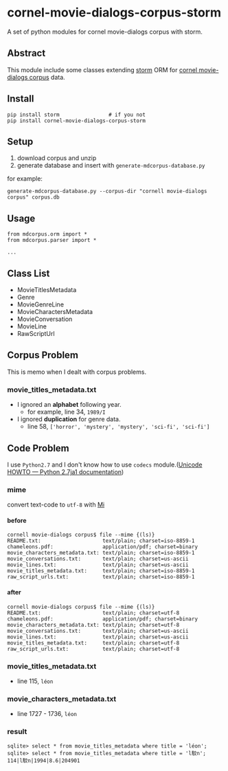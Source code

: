 # cornel-movie-dialogs-corpus-storm
A set of python modules for cornel movie-dialogs corpus with storm.

## Abstract

This module include some classes extending [storm](https://storm.canonical.com/) ORM for [cornel movie-dialogs corpus](http://www.mpi-sws.org/~cristian/Cornell_Movie-Dialogs_Corpus.html) data.

## Install

```
pip install storm                # if you not
pip install cornel-movie-dialogs-corpus-storm
```

## Setup

1. download corpus and unzip
2. generate database and insert with `generate-mdcorpus-database.py`

for example:

```
generate-mdcorpus-database.py --corpus-dir "cornell movie-dialogs corpus" corpus.db
```

## Usage

```
from mdcorpus.orm import *
from mdcorpus.parser import *

...

```

## Class List

* MovieTitlesMetadata
* Genre
* MovieGenreLine
* MovieCharactersMetadata
* MovieConversation
* MovieLine
* RawScriptUrl

## Corpus Problem

This is memo when I dealt with corpus problems.

### movie_titles_metadata.txt

* I ignored an **alphabet** following year.
    * for example, line 34, `1989/I`
* I ignored **duplication** for genre data.
    * line 58, `['horror', 'mystery', 'mystery', 'sci-fi', 'sci-fi']`

## Code Problem

I use `Python2.7` and I don't know how to use `codecs` module.([Unicode HOWTO — Python 2.7ja1 documentation](http://docs.python.jp/2/howto/unicode.html))

### mime

convert text-code to `utf-8` with [Mi](http://www.mimikaki.net/)

#### before

```
cornell movie-dialogs corpus$ file --mime {(ls)}
README.txt:                    text/plain; charset=iso-8859-1
chameleons.pdf:                application/pdf; charset=binary
movie_characters_metadata.txt: text/plain; charset=iso-8859-1
movie_conversations.txt:       text/plain; charset=us-ascii
movie_lines.txt:               text/plain; charset=us-ascii
movie_titles_metadata.txt:     text/plain; charset=iso-8859-1
raw_script_urls.txt:           text/plain; charset=iso-8859-1
```

#### after

```
cornell movie-dialogs corpus$ file --mime {(ls)}
README.txt:                    text/plain; charset=utf-8
chameleons.pdf:                application/pdf; charset=binary
movie_characters_metadata.txt: text/plain; charset=utf-8
movie_conversations.txt:       text/plain; charset=us-ascii
movie_lines.txt:               text/plain; charset=us-ascii
movie_titles_metadata.txt:     text/plain; charset=utf-8
raw_script_urls.txt:           text/plain; charset=utf-8
```

### movie_titles_metadata.txt

* line 115, `léon`

### movie_characters_metadata.txt

* line 1727 - 1736, `léon`

### result

```
sqlite> select * from movie_titles_metadata where title = 'léon';
sqlite> select * from movie_titles_metadata where title = 'l駮n';
114|l駮n|1994|8.6|204901
```
